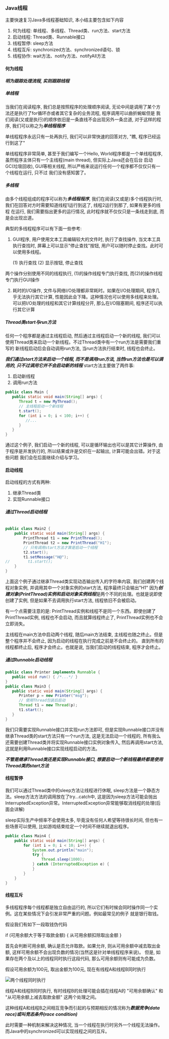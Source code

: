 ### Java线程
主要快速复习Java多线程基础知识, 本小结主要包含如下内容
1. 何为线程: 单线程、多线程、Thread类、run方法、start方法
2. 启动线程: Thread类、Runnable接口
3. 线程暂停: sleep方法
4. 线程互斥: synchronized方法、synchronized语句、锁
5. 线程协作: wait方法、notify方法、notifyAll方法


#### 何为线程
***明为跟踪处理流程, 实则跟踪线程***

##### 单线程
当我们在阅读程序, 我们总是按照程序的处理顺序阅读, 无论中间是调用了某个方法还是执行了for循环亦或者其它复杂的业务流程, 程序调用可以曲折蜿蜒但是
我们阅读(又或是执行)的顺序依旧是一条直线不会出现另外一条岔道, 对于这样的程序, 我们可以称之为***单线程程序***

单线程程序永远只有一处再执行, 我们可以非常快速的回答对方, "瞧, 程序已经运行到这了"

单线程程序非常简单, 甚至于我们编写一个Hello, World程序都是一个单线程程序, 虽然程序主体只有一个主线程(main thread), 但实际上Java还会在后台
启动GC(垃圾回收), GUI等相关线程, 所以严格来说运行任何一个程序都不仅仅只有一个线程在运行, 只不过 我们没有感知罢了。

##### 多线程
由多个线程组成的程序可以称为***多线程程序***, 我们在阅读(又或是)多个线程执行时, 我们在回答对方时需要知道线程1运行到这了, 线程2运行到那了, 如果有更多的线程
在运行, 我们需要指出更多的运行情况, 此时程序就不仅仅只是一条线走到底, 而是会出现岔道。

典型的多线程程序可以有下面一些参考:

1. GUI程序, 用户使用文本工具编辑较大的文件时, 执行了查找操作, 当文本工具执行查找时, 屏幕上可以显示"停止查找"按钮, 用户可以随时停止查找。此时可以使用多线程。

   (1) 执行查找
   (2) 显示按钮, 停止查找

两个操作分别使用不同的线程执行, (1)的操作线程专门执行查找, 而(2)的操作线程专门执行GUI操作


2. 耗时的I/O操作, 文件与网络I/O处理都非常耗时。如果在I/O处理期间, 程序几乎无法执行其它计算, 性能因此会下降。这种情况也可以使用多线程来处理。
   可以把I/O处理的线程和其它计算线程分开, 那么在I/O阻塞期间, 程序还可以执行其它计算

##### Thread类start与run方法
任何一个程序都是通过主线程启动, 然后通过主线程启动一个新的线程, 我们可以使用Thread类来启动一个新线程。不过Thread类中有一个run方法是需要我们重写的
新线程启动后会自动调用run方法, 当run方法执行结束时, 线程也会终止。

***我们通过start方法来启动一个线程, 而不是调用run方法, 当然run方法也是可以调用的, 只不过调用它并不会启动新的线程***
start方法主要做了两件事:
1. 启动新线程
2. 调用run方法

```java
public class Main {
   public static void main(String[] args) {
      Thread t = new MyThread();
      // 主线程启动一个新线程
      t.start();
      for (int i = 0; i < 100; i++) {
         //...
      }
   }
}
```

通过这个例子, 我们启动一个新的线程, 可以是循环输出也可以是其它计算操作, 由于程序是并发执行的, 所以结果或许是交织在一起输出, 计算可能会出错。对于这些问题
我们会在后面继续介绍与学习。

#### 启动线程
启动线程的方式有两种:
1. 继承Thread类
2. 实现Runnable接口


##### 通过Thread启动线程
```java

public class Main2 {
    public static void main(String[] args) {
        PrintThread t1 = new PrintThread();
        PrintThread t2 = new PrintThread("H1");
        // 只有调用start方法才算是启动一个线程
        t2.start();
        t1.setMessage("H@");
//        t1.start();
    }
}
```
上面这个例子通过继承Thread类实现动态输出传入的字符串内容, 我们创建两个线程对象实例, 并调用其中一个对象实例的start方法, 程序最终只会输出"H1"
因为***创建对象(PrintThread)实例和启动对象实例线程***是两个不同的处理。也就是说即使创建了实例, 但是如果不去调用执行start方法, 线程依旧不会被启动。

有一个点需要注意的是: PrintThread实例和线程不是同一个东西。即使创建了PrintThread实例, 线程也不会启动, 而且就算线程终止了, PrintThread实例也不会立即消失。

主线程在main方法中启动两个线程, 随后main方法结束, 主线程也随之终止。但是整个程序并不会终止, 因为启动的线程在执行完成之前是不会终止的。
直到所有的线程都终止后, 程序才会终止。也就是说, 当我们启动的线程结束, 程序才会终止。

##### 通过Runnable启动线程

```java
public class Printer implements Runnable {
   public void run() { /*...*/ }
}
public class Main3 {
   public static void main(String[] args) {
      Printer p = new Printer("msg");
      // 使用Thread包装后启动
      Thread t1 = new Thread(p);
      t1.start();
   }
}
```

我们只需要实现Runnable接口并实现run方法即可, 但是实现Runnable接口并没有继承Thread类的start方法只有一个run方法, 这是无法启动一个线程的, 
所有我么还需要创建Thread类并将实现Runnable接口实例对象传入, 然后再调用start方法, 这就是利用Runnable接口实现线程启动的方法。

***不管是继承Thread类还是实现Runnable接口, 想要启动一个新线程最终都是使用Thread类的start方法***

#### 线程暂停
我们可以通过Thread类中的sleep方法让线程进行休眠, sleep方法是一个静态方法。sleep方法方法的调用放在了try...catch中, 这是因为sleep方法可能会抛出
InterruptedException异常。InterruptedException异常能够取消线程的处理(后面会详解)

sleep实际生产中频率不会使用太多, 毕竟没有任何人希望等待很长时间, 但也有一些场景可以使用, 比如游戏结束给定一个时间不继续就退出程序。
```java
public class Main4 {
    public static void main(String[] args) {
        for (int i = 0; i < 10; i++) {
            System.out.println("main");
            try {
                Thread.sleep(1000);
            } catch (InterruptedException e) {
            }
        }
    }
}
```

#### 线程互斥
多线程程序每个线程都是独立自由运行的, 所以它们有时候会同时操作同一个实例。这在某些情况下会引发非常严重的问题。例如最常见的例子
就是银行取钱。

假设我们有如下一段取钱伪代码

if (可用余额大于等于取款金额) {
    从可用余额扣除取出金额
}

首先会判断可用余额, 确认是否允许取款。如果允许, 则从可用余额中减去取出金额, 这样可用余额不会出现负数的情况(当然这是针对单线程程序来说)。
但是, 如果存在两个及以上的线程同时执行这段代码, 那么可用余额则有可能成为负数。

假设可用余额为100元, 取出金额为100元, 现在有线程A和线程B同时执行

![两个线程同时执行](###)

线程A和线程B同时执行, 有时线程B的处理可能会插在线程A的 "可用余额确认" 和 "从可用余额上减去取款金额" 这两个处理之间。

这种线程A和线程B之间相互竞争而引起的与预期相反的情况称为***数据竞争(data race)或叫竞态条件(race condition)***

此时需要一种机制来解决这种情况, 当一个线程在执行时另外一个线程无法操作。而Java中的synchronized可以实现线程之间的互斥。